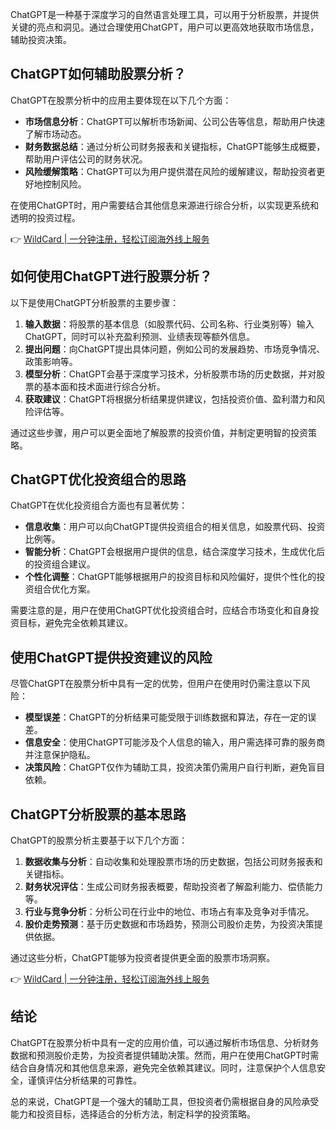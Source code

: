 ChatGPT是一种基于深度学习的自然语言处理工具，可以用于分析股票，并提供关键的亮点和洞见。通过合理使用ChatGPT，用户可以更高效地获取市场信息，辅助投资决策。

## ChatGPT如何辅助股票分析？

ChatGPT在股票分析中的应用主要体现在以下几个方面：

- **市场信息分析**：ChatGPT可以解析市场新闻、公司公告等信息，帮助用户快速了解市场动态。
- **财务数据总结**：通过分析公司财务报表和关键指标，ChatGPT能够生成概要，帮助用户评估公司的财务状况。
- **风险缓解策略**：ChatGPT可以为用户提供潜在风险的缓解建议，帮助投资者更好地控制风险。

在使用ChatGPT时，用户需要结合其他信息来源进行综合分析，以实现更系统和透明的投资过程。

👉 [WildCard | 一分钟注册，轻松订阅海外线上服务](https://bit.ly/bewildcard)

## 如何使用ChatGPT进行股票分析？

以下是使用ChatGPT分析股票的主要步骤：

1. **输入数据**：将股票的基本信息（如股票代码、公司名称、行业类别等）输入ChatGPT，同时可以补充盈利预测、业绩表现等额外信息。
2. **提出问题**：向ChatGPT提出具体问题，例如公司的发展趋势、市场竞争情况、政策影响等。
3. **模型分析**：ChatGPT会基于深度学习技术，分析股票市场的历史数据，并对股票的基本面和技术面进行综合分析。
4. **获取建议**：ChatGPT将根据分析结果提供建议，包括投资价值、盈利潜力和风险评估等。

通过这些步骤，用户可以更全面地了解股票的投资价值，并制定更明智的投资策略。

## ChatGPT优化投资组合的思路

ChatGPT在优化投资组合方面也有显著优势：

- **信息收集**：用户可以向ChatGPT提供投资组合的相关信息，如股票代码、投资比例等。
- **智能分析**：ChatGPT会根据用户提供的信息，结合深度学习技术，生成优化后的投资组合建议。
- **个性化调整**：ChatGPT能够根据用户的投资目标和风险偏好，提供个性化的投资组合优化方案。

需要注意的是，用户在使用ChatGPT优化投资组合时，应结合市场变化和自身投资目标，避免完全依赖其建议。

## 使用ChatGPT提供投资建议的风险

尽管ChatGPT在股票分析中具有一定的优势，但用户在使用时仍需注意以下风险：

- **模型误差**：ChatGPT的分析结果可能受限于训练数据和算法，存在一定的误差。
- **信息安全**：使用ChatGPT可能涉及个人信息的输入，用户需选择可靠的服务商并注意保护隐私。
- **决策风险**：ChatGPT仅作为辅助工具，投资决策仍需用户自行判断，避免盲目依赖。

## ChatGPT分析股票的基本思路

ChatGPT的股票分析主要基于以下几个方面：

1. **数据收集与分析**：自动收集和处理股票市场的历史数据，包括公司财务报表和关键指标。
2. **财务状况评估**：生成公司财务报表概要，帮助投资者了解盈利能力、偿债能力等。
3. **行业与竞争分析**：分析公司在行业中的地位、市场占有率及竞争对手情况。
4. **股价走势预测**：基于历史数据和市场趋势，预测公司股价走势，为投资决策提供依据。

通过这些分析，ChatGPT能够为投资者提供更全面的股票市场洞察。

👉 [WildCard | 一分钟注册，轻松订阅海外线上服务](https://bit.ly/bewildcard)

## 结论

ChatGPT在股票分析中具有一定的应用价值，可以通过解析市场信息、分析财务数据和预测股价走势，为投资者提供辅助决策。然而，用户在使用ChatGPT时需结合自身情况和其他信息来源，避免完全依赖其建议。同时，注意保护个人信息安全，谨慎评估分析结果的可靠性。

总的来说，ChatGPT是一个强大的辅助工具，但投资者仍需根据自身的风险承受能力和投资目标，选择适合的分析方法，制定科学的投资策略。